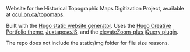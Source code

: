 Website for the Historical Topographic Maps Digitization Project, available at [ocul.on.ca/topomaps](https://ocul.on.ca/topomaps/).

Built with the [Hugo static website generator](https://gohugo.io/). Uses the [Hugo Creative Portfolio theme](https://github.com/kishaningithub/hugo-creative-portfolio-theme), [JuxtaposeJS](https://juxtapose.knightlab.com/), and the [elevateZoom-plus jQuery plugin](https://github.com/igorlino/elevatezoom-plus).

The repo does not include the static/img folder for file size reasons.
